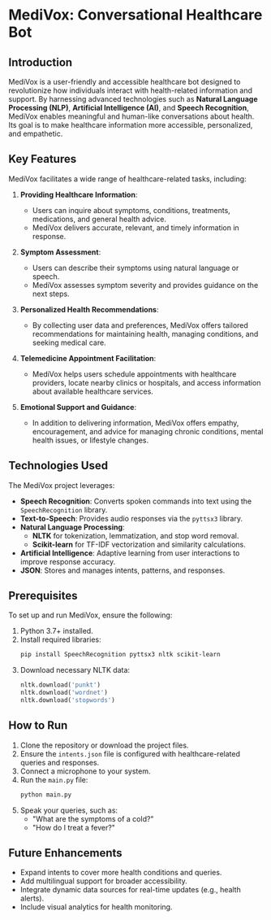 # MediVox: Conversational Healthcare Bot

## Introduction

MediVox is a user-friendly and accessible healthcare bot designed to revolutionize how individuals interact with health-related information and support. By harnessing advanced technologies such as **Natural Language Processing (NLP)**, **Artificial Intelligence (AI)**, and **Speech Recognition**, MediVox enables meaningful and human-like conversations about health. Its goal is to make healthcare information more accessible, personalized, and empathetic.

## Key Features

MediVox facilitates a wide range of healthcare-related tasks, including:

1. **Providing Healthcare Information**:  
   - Users can inquire about symptoms, conditions, treatments, medications, and general health advice.  
   - MediVox delivers accurate, relevant, and timely information in response.

2. **Symptom Assessment**:  
   - Users can describe their symptoms using natural language or speech.  
   - MediVox assesses symptom severity and provides guidance on the next steps.

3. **Personalized Health Recommendations**:  
   - By collecting user data and preferences, MediVox offers tailored recommendations for maintaining health, managing conditions, and seeking medical care.

4. **Telemedicine Appointment Facilitation**:  
   - MediVox helps users schedule appointments with healthcare providers, locate nearby clinics or hospitals, and access information about available healthcare services.

5. **Emotional Support and Guidance**:  
   - In addition to delivering information, MediVox offers empathy, encouragement, and advice for managing chronic conditions, mental health issues, or lifestyle changes.

## Technologies Used

The MediVox project leverages:

- **Speech Recognition**: Converts spoken commands into text using the `SpeechRecognition` library.
- **Text-to-Speech**: Provides audio responses via the `pyttsx3` library.
- **Natural Language Processing**:
  - **NLTK** for tokenization, lemmatization, and stop word removal.
  - **Scikit-learn** for TF-IDF vectorization and similarity calculations.
- **Artificial Intelligence**: Adaptive learning from user interactions to improve response accuracy.
- **JSON**: Stores and manages intents, patterns, and responses.

## Prerequisites

To set up and run MediVox, ensure the following:

1. Python 3.7+ installed.
2. Install required libraries:
   ```bash
   pip install SpeechRecognition pyttsx3 nltk scikit-learn
   ```
3. Download necessary NLTK data:
   ```python
   nltk.download('punkt')
   nltk.download('wordnet')
   nltk.download('stopwords')
   ```

## How to Run

1. Clone the repository or download the project files.
2. Ensure the `intents.json` file is configured with healthcare-related queries and responses.
3. Connect a microphone to your system.
4. Run the `main.py` file:
   ```bash
   python main.py
   ```
5. Speak your queries, such as:
   - "What are the symptoms of a cold?"
   - "How do I treat a fever?"

## Future Enhancements

- Expand intents to cover more health conditions and queries.
- Add multilingual support for broader accessibility.
- Integrate dynamic data sources for real-time updates (e.g., health alerts).
- Include visual analytics for health monitoring.


